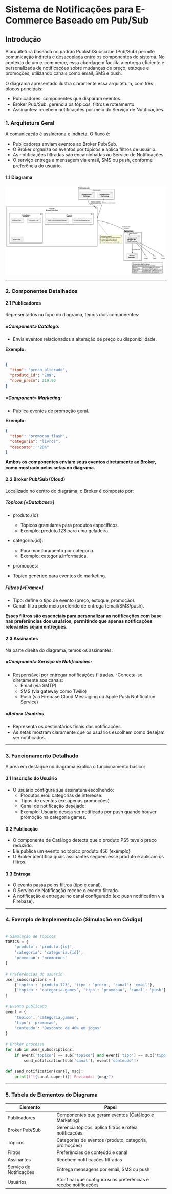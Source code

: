 # Sistema de Notificações para E-Commerce Baseado em Pub/Sub
## Introdução

A arquitetura baseada no padrão Publish/Subscribe (Pub/Sub) permite comunicação indireta e desacoplada entre os componentes do sistema. No contexto de um e-commerce, essa abordagem facilita a entrega eficiente e personalizada de notificações sobre mudanças de preço, estoque e promoções, utilizando canais como email, SMS e push.

O diagrama apresentado ilustra claramente essa arquitetura, com três blocos principais:

- Publicadores: componentes que disparam eventos.
- Broker Pub/Sub: gerencia os tópicos, filtros e roteamento.
- Assinantes: recebem notificações por meio do Serviço de Notificações.

### 1. Arquitetura Geral
A comunicação é assíncrona e indireta. O fluxo é:

- Publicadores enviam eventos ao Broker Pub/Sub.
- O Broker organiza os eventos por tópicos e aplica filtros de usuário.
- As notificações filtradas são encaminhadas ao Serviço de Notificações.
- O serviço entrega a mensagem via email, SMS ou push, conforme preferência do usuário.

#### 1.1 Diagrama
![Diagrama do Sistema](../imagens/Diagrama3.png)

---

### 2. Componentes Detalhados
#### 2.1 Publicadores
Representados no topo do diagrama, temos dois componentes:
##### «Component» Catálogo:
- Envia eventos relacionados a alteração de preço ou disponibilidade.

**Exemplo:**

```json

{
  "tipo": "preco_alterado",
  "produto_id": "789",
  "novo_preco": 219.90
}
```

##### «Component» Marketing:
- Publica eventos de promoção geral.

**Exemplo:**

```json
{
  "tipo": "promocao_flash",
  "categoria": "livros",
  "desconto": "20%"
}
```
**Ambos os componentes enviam seus eventos diretamente ao Broker, como mostrado pelas setas no diagrama.**

#### 2.2 Broker Pub/Sub (Cloud)
Localizado no centro do diagrama, o Broker é composto por:

##### Tópicos [«Database»]
- produto.{id}:
  - Tópicos granulares para produtos específicos.
  - Exemplo: produto.123 para uma geladeira.

- categoria.{id}:
  - Para monitoramento por categoria.
  - Exemplo: categoria.informatica.

- promocoes:
 - Tópico genérico para eventos de marketing.

##### Filtros [«Frame»]
- Tipo: define o tipo de evento (preço, estoque, promoção).
- Canal: filtra pelo meio preferido de entrega (email/SMS/push).

**Esses filtros são essenciais para personalizar as notificações com base nas preferências dos usuários, permitindo que apenas notificações relevantes sejam entregues.**

#### 2.3 Assinantes
Na parte direita do diagrama, temos os assinantes:

##### «Component» Serviço de Notificações:
- Responsável por entregar notificações filtradas.
-Conecta-se diretamente aos canais:
   - Email (via SMTP)
   - SMS (via gateway como Twilio)
   - Push (via Firebase Cloud Messaging ou Apple Push Notification Service)

##### «Actor» Usuários
- Representa os destinatários finais das notificações.
- As setas mostram claramente que os usuários escolhem como desejam ser notificados.

---

### 3. Funcionamento Detalhado
A área em destaque no diagrama explica o funcionamento básico:

#### 3.1 Inscrição do Usuário
- O usuário configura sua assinatura escolhendo:
  - Produtos e/ou categorias de interesse.
  - Tipos de eventos (ex: apenas promoções).
  - Canal de notificação desejado.
  - Exemplo: Usuário deseja ser notificado por push quando houver promoção na categoria games.

#### 3.2 Publicação
- O componente de Catálogo detecta que o produto PS5 teve o preço reduzido.
- Ele publica um evento no tópico produto.456 (exemplo).
- O Broker identifica quais assinantes seguem esse produto e aplicam os filtros.

#### 3.3 Entrega
- O evento passa pelos filtros (tipo e canal).
- O Serviço de Notificação recebe o evento filtrado.
- A notificação é entregue no canal configurado (ex: push notification via Firebase).

---

### 4. Exemplo de Implementação (Simulação em Código)

```python

# Simulação de tópicos
TOPICS = {
    'produto': 'produto.{id}',
    'categoria': 'categoria.{id}',
    'promocao': 'promocoes'
}

# Preferências do usuário
user_subscriptions = [
    {'topico': 'produto.123', 'tipo': 'preco', 'canal': 'email'},
    {'topico': 'categoria.games', 'tipo': 'promocao', 'canal': 'push'}
]

# Evento publicado
event = {
    'topico': 'categoria.games',
    'tipo': 'promocao',
    'conteudo': 'Desconto de 40% em jogos'
}

# Broker processa
for sub in user_subscriptions:
    if event['topico'] == sub['topico'] and event['tipo'] == sub['tipo']:
        send_notification(sub['canal'], event['conteudo'])

def send_notification(canal, msg):
    print(f"[{canal.upper()}] Enviando: {msg}")
```

---

### 5. Tabela de Elementos do Diagrama

|Elemento	                                        | Papel 
| ----------------------------------------------- | ------------------------------------------------------------------------------------------- |
|Publicadores|	Componentes que geram eventos (Catálogo e Marketing)
|Broker Pub/Sub	|Gerencia tópicos, aplica filtros e roteia notificações
|Tópicos	|Categorias de eventos (produto, categoria, promoções)
|Filtros	|Preferências de conteúdo e canal
|Assinantes	|Recebem notificações filtradas
|Serviço de Notificações	|Entrega mensagens por email, SMS ou push
|Usuários	|Ator final que configura suas preferências e recebe notificações

